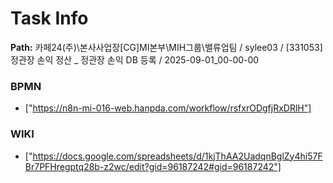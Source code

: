 # Task Info

**Path:** 카페24(주)\본사사업장\[CG]MI본부\MIH그룹\밸류업팀 / sylee03 / [331053] 정관장 손익 정산 _ 정관장 손익 DB 등록 / 2025-09-01_00-00-00

### BPMN
- ["https://n8n-mi-016-web.hanpda.com/workflow/rsfxrODgfjRxDRlH"]

### WIKI
- ["https://docs.google.com/spreadsheets/d/1kjThAA2UadqnBglZy4hi57FBr7PFHregptq28b-z2wc/edit?gid=96187242#gid=96187242"]

